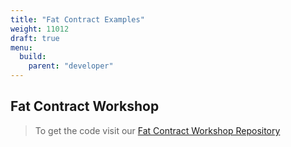 ```yaml
---
title: "Fat Contract Examples"
weight: 11012
draft: true
menu:
  build:
    parent: "developer"
---
```


## Fat Contract Workshop

> To get the code visit our [Fat Contract Workshop
Repository](https://github.com/Phala-Network/fat-contract-workshop)

